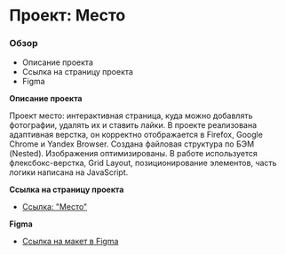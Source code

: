 # Проект: Место

### Обзор

* Описание проекта
* Cсылка на страницу проекта
* Figma

**Описание проекта**

Проект место: интерактивная страница, куда можно добавлять фотографии, удалять их и ставить лайки. В проекте реализована адаптивная верстка, он корректно отображается в Firefox, Google Chrome и Yandex Browser.
Создана файловая структура по БЭМ (Nested). Изображения оптимизированы.
В работе используется флексбокс-верстка, Grid Layout, позиционирование элементов, часть логики написана на JavaScript.

**Cсылка на страницу проекта**

* [Ссылка: "Место"]() 

**Figma**

* [Ссылка на макет в Figma](https://www.figma.com/file/2cn9N9jSkmxD84oJik7xL7/JavaScript.-Sprint-4?node-id=0%3A1)

